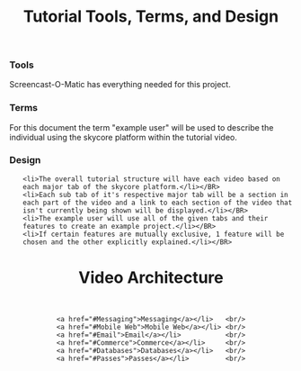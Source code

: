 <div align="center"><h1>Tutorial Tools, Terms, and Design</h1></div>

</BR>

<h3>Tools</h3>

<p>Screencast-O-Matic has everything needed for this project.</p>

<h3>Terms</h3>
	
<p>For this document the term "example user" will be used to describe the individual using the skycore platform within the tutorial video.</p>

<h3>Design</h3>

<ul>

	<li>The overall tutorial structure will have each video based on each major tab of the skycore platform.</li></BR>
	<li>Each sub tab of it's respective major tab will be a section in each part of the video and a link to each section of the video that isn't currently being shown will be displayed.</li></BR>
	<li>The example user will use all of the given tabs and their features to create an example project.</li></BR>
	<li>If certain features are mutually exclusive, 1 feature will be chosen and the other explicitly explained.</li></BR>

</ul>

<div align="center"><h1>Video Architecture</h1></div>

</BR>

<div align="center">

	<a href="#Messaging">Messaging</a></li>   <br/>
	<a href="#Mobile Web">Mobile Web</a></li> <br/>
	<a href="#Email">Email</a></li>           <br/>
	<a href="#Commerce">Commerce</a></li>     <br/>
	<a href="#Databases">Databases</a></li>   <br/>
	<a href="#Passes">Passes</a></li>         <br/>

</div>

